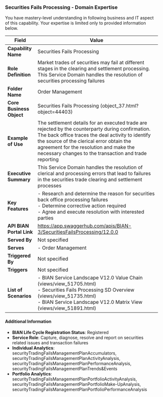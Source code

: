 ### Securities Fails Processing - Domain Expertise
You have mastery-level understanding in following business and IT aspect of this capability. Your expertise is limited only to provided information below.



| Field | Value |
|-------|-------|
| **Capability Name** | Securities Fails Processing |
| **Role Definition** | Market trades of securities may fail at different stages in the clearing and settlement processing. This Service Domain handles the resolution of securities processing failures |
| **Folder Name** | Order Management |
| **Core Business Object** | Securities Fails Processing (object_37.html?object=44403) |
| **Example of Use** | The settlement details for an executed trade are rejected by the counterparty during confirmation. The back office traces the deal activity to identify the source of the clerical error obtain the agreement for the resolution and make the necessary changes to the transaction and trade reporting |
| **Executive Summary** | This Service Domain handles the resolution of clerical and processing errors that lead to failures in the securities trade clearing and settlement processes |
| **Key Features** | - Research and determine the reason for securities back office processing failures<br>- Determine corrective action required<br>- Agree and execute resolution with interested parties |
| **API BIAN Portal Link** | https://app.swaggerhub.com/apis/BIAN-3/SecuritiesFailsProcessing/12.0.0 |
| **Served By** | Not specified |
| **Serves** | - Order Management |
| **Triggered By** | Not specified |
| **Triggers** | Not specified |
| **List of Scenarios** | - BIAN Service Landscape V12.0 Value Chain (views/view_51705.html)<br>- Securities Fails Processing SD Overview (views/view_51735.html)<br>- BIAN Service Landscape V12.0 Matrix View (views/view_51891.html) |

#### Additional Information

- **BIAN Life Cycle Registration Status**: Registered
- **Service Role**: Capture, diagnose, resolve and report on securities related issues and transaction failures
- **Individual Analytics**: securityTradingFailsManagementPlanAccumulators, securityTradingFailsManagementPlanActivityAnalysis, securityTradingFailsManagementPlanPerformanceAnalysis, securityTradingFailsManagementPlanTrends&Events
- **Portfolio Analytics**: securityTradingFailsManagementPlanPortfolioActivityAnalysis, securityTradingFailsManagementPlanPortfolioMake-UpAnalysis, securityTradingFailsManagementPlanPortfolioPerformanceAnalysis
